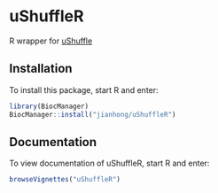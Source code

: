 # uShuffleR

R wrapper for [uShuffle](https:://doi.org/10.1186/1471-2105-9-192)

## Installation

To install this package, start R and enter:

```r
library(BiocManager)
BiocManager::install("jianhong/uShuffleR")
```

## Documentation

To view documentation of uShuffleR, start R and enter:
```r
browseVignettes("uShuffleR")
```

